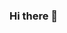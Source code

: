 ### Hi there 👋

<!--
**SantiagoSosahn/SantiagoSosahn** is a ✨ _special_ ✨ repository because its `README.md` (this file) appears on your GitHub profile.

Here are some ideas to get you started:

- 🔭 I’m currently working on ... something crazy!
- 🌱 I’m currently learning ...networking and databases.
- 👯 I’m looking to collaborate on ...
- 🤔 I’m looking for help with ...
- 💬 Ask me about ...life, dreams and hard progamming problems!
- 📫 How to reach me: ...
- 😄 Pronouns: ...
- ⚡ Fun fact: ...
-->

